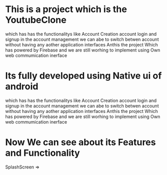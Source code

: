 # This is a  project which is the YoutubeClone 
which has has the functionalitys like 
Account Creation account login and signup in the account management we can abe to switch betwen account without having 
any aother application interfaces Anthis the project Which has powered by Firebase and we are still worhing to implement using 
Own web commumication inerface 

# Its fully developed using Native ui of android 

which has has the functionalitys like 
Account Creation account login and signup in the account management we can abe to switch betwen account without having 
any aother application interfaces Anthis the project Which has powered by Firebase and we are still worhing to implement using 
Own web commumication inerface 

# Now We can see about its Features and Functionality
SplashScreen =>





